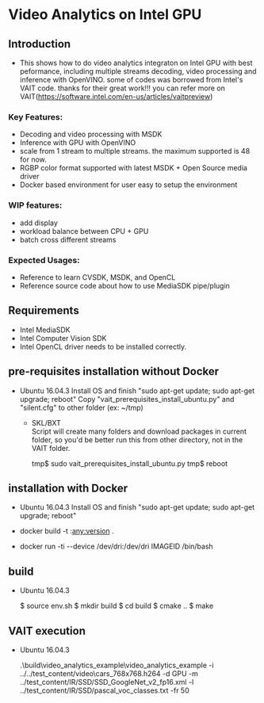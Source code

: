 # Video Analytics on Intel GPU

## Introduction

 * This shows how to do video analytics integraton on Intel GPU with best peformance, including multiple streams decoding, video processing and inference with OpenVINO. some of codes was borrowed from Intel's VAIT code. thanks for their great work!!!    you can refer more on VAIT(https://software.intel.com/en-us/articles/vaitpreview)

### Key Features:

 * Decoding and video processing with MSDK
 * Inference with GPU with OpenVINO
 * scale from 1 stream to multiple streams.  the maximum supported is 48 for now.
 * RGBP color format supported with latest MSDK + Open Source media driver
 * Docker based environment for user easy to setup the environment

### WIP features:
 * add display
 * workload balance between CPU + GPU
 * batch cross different streams

### Expected Usages:

 * Reference to learn CVSDK, MSDK, and OpenCL
 * Reference source code about how to use MediaSDK pipe/plugin

## Requirements

 * Intel MediaSDK
 * Intel Computer Vision SDK 
 * Intel OpenCL driver needs to be installed correctly. 

## pre-requisites installation without Docker

 * Ubuntu 16.04.3
   Install OS and finish "sudo apt-get update; sudo apt-get upgrade; reboot"
   Copy "vait_prerequisites_install_ubuntu.py" and "silent.cfg" to other folder (ex: ~/tmp)
   
   - SKL/BXT     
	   Script will create many folders and download packages in current folder, so you'd be better run this from other directory, not in the VAIT folder.

	   tmp$ sudo vait_prerequisites_install_ubuntu.py
	   tmp$ reboot
## installation with Docker

 * Ubuntu 16.04.3
   Install OS and finish "sudo apt-get update; sudo apt-get upgrade; reboot"
 
 * docker build -t <any name>:<any:version> .
 * docker run -ti --device /dev/dri:/dev/dri IMAGEID /bin/bash
 

## build

 * Ubuntu 16.04.3

   $ source env.sh
   $ mkdir build
   $ cd build
   $ cmake ..
   $ make

      
## VAIT execution

 * Ubuntu 16.04.3
 
   
   .\build\video_analytics_example\video_analytics_example -i ../../test_content/video\cars_768x768.h264 -d GPU -m ../test_content/IR/SSD/SSD_GoogleNet_v2_fp16.xml -l ../test_content/IR/SSD/pascal_voc_classes.txt -fr 50
       

